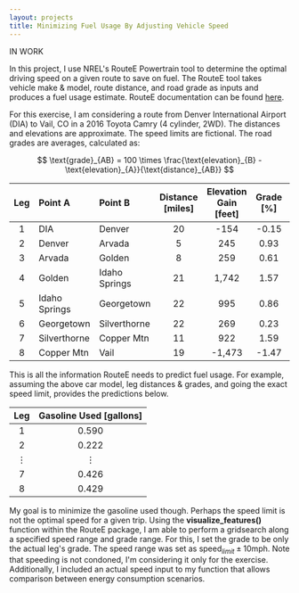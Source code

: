 ```yaml
---
layout: projects
title: Minimizing Fuel Usage By Adjusting Vehicle Speed
---
```


IN WORK

In this project, I use NREL's RouteE Powertrain tool to determine the optimal driving speed on a given route to save on fuel. The RouteE tool takes vehicle make & model, route distance, and road grade as inputs and produces a fuel usage estimate. RouteE documentation can be found [here](https://nrel.github.io/routee-powertrain/intro.html).

For this exercise, I am considering a route from Denver International Airport (DIA) to Vail, CO in a 2016 Toyota Camry (4 cylinder, 2WD). The distances and elevations are approximate. The speed limits are fictional. The road grades are averages, calculated as:

$$
\text{grade}_{AB} = 100 \times \frac{\text{elevation}_{B} - \text{elevation}_{A}}{\text{distance}_{AB}}
$$

| Leg | Point A       | Point B       | Distance [miles] | Elevation Gain [feet] | Grade [%] | Speed Limit [mph] | 
|:---:|:--------------|:--------------|:----------------:|:---------------------:|:---------:|:-----------------:|
| 1   | DIA           | Denver        | 20               | -154                  | -0.15     | 50                |
| 2   | Denver        | Arvada        | 5                | 245                   | 0.93      | 40                |
| 3   | Arvada        | Golden        | 8                | 259                   | 0.61      | 50                |
| 4   | Golden        | Idaho Springs | 21               | 1,742                 | 1.57      | 55                |
| 5   | Idaho Springs | Georgetown    | 22               | 995                   | 0.86      | 70                |
| 6   | Georgetown    | Silverthorne  | 22               | 269                   | 0.23      | 65                |
| 7   | Silverthorne  | Copper Mtn    | 11               | 922                   | 1.59      | 55                |
| 8   | Copper Mtn    | Vail          | 19               | -1,473                | -1.47     | 45                |

This is all the information RouteE needs to predict fuel usage. For example, assuming the above car model, leg distances & grades, and going the exact speed limit, provides the predictions below.

| Leg     | Gasoline Used [gallons] |
|:-------:|:-----------------------:|
| 1       | 0.590                   |
| 2       | 0.222                   |
| &#8942; | &#8942;                 | 
| 7       | 0.426                   |
| 8       | 0.429                   |

My goal is to minimize the gasoline used though. Perhaps the speed limit is not the optimal speed for a given trip. Using the **visualize_features()** function within the RouteE package, I am able to perform a gridsearch along a specified speed range and grade range. For this, I set the grade to be only the actual leg's grade. The speed range was set as $\text{speed}_{limit} \pm 10 \text{mph}$. Note that speeding is not condoned, I'm considering it only for the exercise. Additionally, I included an actual speed input to my function that allows comparison between energy consumption scenarios.